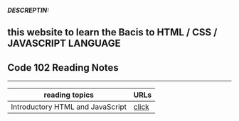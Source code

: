 ***DESCREPTIN:***
## this website to learn the Bacis to HTML / CSS / JAVASCRIPT LANGUAGE 
## Code 102 Reading Notes
---------------------
 reading topics | URLs |
|---|---|
| Introductory HTML and JavaScript | [click](https://mariammohamme.github.io/Reading-note/class01) |
